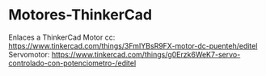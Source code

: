 # Motores-ThinkerCad
Enlaces a ThinkerCad
Motor cc: https://www.tinkercad.com/things/3FmIYBsR9FX-motor-dc-puenteh/editel
Servomotor: https://www.tinkercad.com/things/g0Erzk6WeK7-servo-controlado-con-potenciometro-/editel
